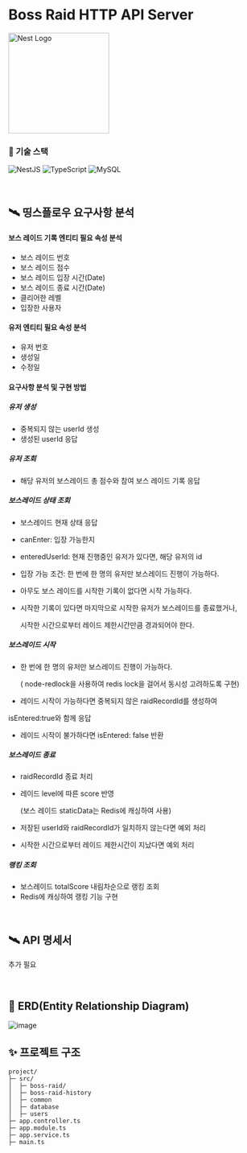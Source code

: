 # Boss Raid HTTP API Server

<p align="left">
  <a href="http://nestjs.com/" target="blank"><img src="https://nestjs.com/img/logo-small.svg" width="200" alt="Nest Logo" /></a>
</p>


### 🏹 기술 스택

![NestJS](https://img.shields.io/badge/NestJS-E0234E.svg?&style=for-the-badge&logo=NestJS&logoColor=white)
![TypeScript](https://img.shields.io/badge/TypeScript-3178C6.svg?&style=for-the-badge&logo=TypeScript&logoColor=white)
![MySQL](https://img.shields.io/badge/MySQL-4479A1.svg?&style=for-the-badge&logo=MySQL&logoColor=white)

<br>

## 🛰️ 띵스플로우 요구사항 분석

#### 보스 레이드 기록 엔티티 필요 속성 분석

- 보스 레이드 번호
- 보스 레이드 점수
- 보스 레이드 입장 시간(Date)
- 보스 레이드 종료 시간(Date)
- 클리어한 레벨
- 입장한 사용자

#### 유저 엔티티 필요 속성 분석

- 유저 번호
- 생성일
- 수정일

#### 요구사항 분석 및 구현 방법
##### 유저 생성 
- 중복되지 않는 userId 생성
- 생성된 userId 응답

##### 유저 조회 
- 해당 유저의 보스레이드 총 점수와 참여 보스 레이드 기록 응답

##### 보스레이드 상태 조회
- 보스레이드 현재 상태 응답
- canEnter: 입장 가능한지
- enteredUserId: 현재 진행중인 유저가 있다면, 해당 유저의 id
- 입장 가능 조건: 한 번에 한 명의 유저만 보스레이드 진행이 가능하다.
- 아무도 보스 레이드를 시작한 기록이 없다면 시작 가능하다.
- 시작한 기록이 있다면 마지막으로 시작한 유저가 보스레이드를 종료했거나,

  시작한 시간으로부터 레이드 제한시간만큼 경과되어야 한다.

##### 보스레이드 시작
- 한 번에 한 명의 유저만 보스레이드 진행이 가능하다.

  ( node-redlock을 사용하여 redis lock을 걸어서 동시성 고려하도록 구현)
- 레이드 시작이 가능하다면 중복되지 않은 raidRecordId를 생성하여

isEntered:true와 함께 응답
- 레이드 시작이 불가하다면 isEntered: false 반환

##### 보스레이드 종료
- raidRecordId 종료 처리
- 레이드 level에 따른 score 반영

  (보스 레이드 staticData는 Redis에 캐싱하여 사용)
- 저장된 userId와 raidRecordId가 일치하지 않는다면 예외 처리
- 시작한 시간으로부터 레이드 제한시간이 지났다면 예외 처리

##### 랭킹 조회
- 보스레이드 totalScore 내림차순으로 랭킹 조회
- Redis에 캐싱하여 랭킹 기능 구현

<br>

## 🛰️ API 명세서
추가 필요

<br>

## 🔀 ERD(Entity Relationship Diagram)
![image](https://user-images.githubusercontent.com/81298415/191271131-d680fafd-840a-4bf6-a340-defe0fd32c06.png)

## ✨ 프로젝트 구조
```
project/
├─ src/
│  ├─ boss-raid/
│  ├─ boss-raid-history
│  ├─ common
│  ├─ database
│  ├─ users
├─ app.controller.ts
├─ app.module.ts
├─ app.service.ts
├─ main.ts
```

<br>
